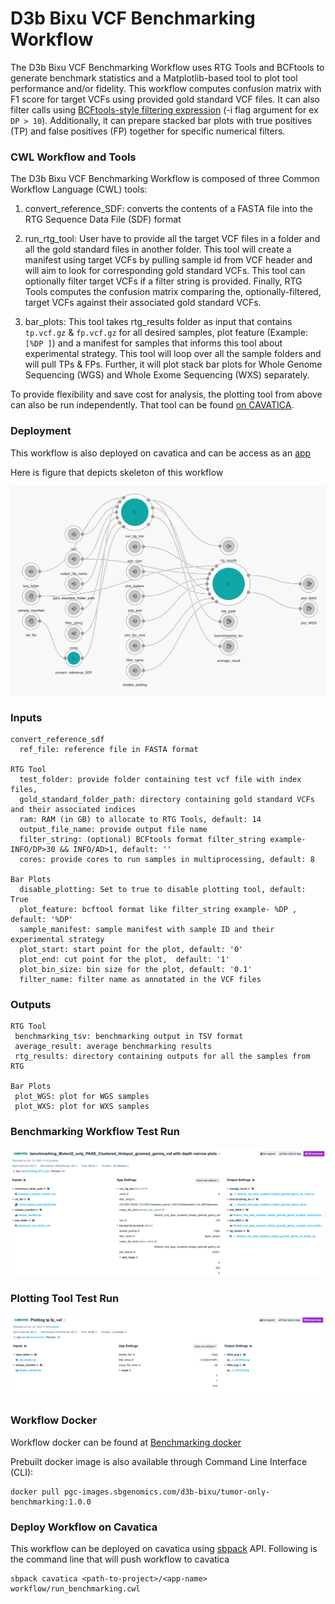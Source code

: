 # D3b Bixu VCF Benchmarking Workflow

The D3b Bixu VCF Benchmarking Workflow uses RTG Tools and BCFtools to generate benchmark statistics and a Matplotlib-based tool to plot tool performance and/or fidelity. This workflow computes confusion matrix with F1 score for target VCFs using provided gold standard VCF files. It can also filter calls using [BCFtools-style filtering expression](https://samtools.github.io/bcftools/bcftools.html#expressions) (-i flag argument for ex `DP > 10`). Additionally, it can prepare stacked bar plots with true positives (TP) and false positives (FP) together for specific numerical filters.

### CWL Workflow and Tools

The D3b Bixu VCF Benchmarking Workflow is composed of three Common Workflow Language (CWL) tools:

1. convert_reference_SDF: converts the contents of a FASTA file into the RTG Sequence Data File (SDF) format

2. run_rtg_tool: User have to provide all the target VCF files in a folder and all the gold standard files in another folder. This tool will create a manifest using target VCFs by pulling sample id from VCF header and will aim to look for corresponding gold standard VCFs. This tool can optionally filter target VCFs if a filter string is provided. Finally, RTG Tools computes the confusion matrix comparing the, optionally-filtered, target VCFs against their associated gold standard VCFs.

3. bar_plots: This tool takes rtg_results folder as input that contains `tp.vcf.gz` & `fp.vcf.gz` for all desired samples, plot feature (Example: `[%DP ]`) and a manifest for samples that informs this tool about experimental strategy. This tool will loop over all the sample folders and will pull TPs & FPs. Further, it will plot stack bar plots for Whole Genome Sequencing (WGS) and Whole Exome Sequencing (WXS) separately.

 To provide flexibility and save cost for analysis, the plotting tool from above can also be run independently. That tool can be found [on CAVATICA](https://cavatica.sbgenomics.com/u/d3b-bixu/kf-tumor-only-wf-dev/apps/filter_plotting).

### Deployment

This workflow is also deployed on cavatica and can be access as an [app](https://cavatica.sbgenomics.com/u/d3b-bixu/kf-tumor-only-wf-dev/apps/benchmarking_RTG_tool) 

Here is figure that depicts skeleton of this workflow

![Benchmarking schematic](https://github.com/kids-first/kfdrc-benchmark/blob/main/docs/Benchmarking_wf_schematic.png)

### Inputs

```
convert_reference_sdf
  ref_file: reference file in FASTA format

RTG Tool
  test_folder: provide folder containing test vcf file with index files,
  gold_standard_folder_path: directory containing gold standard VCFs and their associated indices
  ram: RAM (in GB) to allocate to RTG Tools, default: 14 
  output_file_name: provide output file name
  filter_string: (optional) BCFtools format filter_string example- INFO/DP>30 && INFO/AD>1, default: ''
  cores: provide cores to run samples in multiprocessing, default: 8

Bar Plots
  disable_plotting: Set to true to disable plotting tool, default: True
  plot_feature: bcftool format like filter_string example- %DP , default: '%DP'
  sample_manifest: sample manifest with sample ID and their experimental strategy
  plot_start: start point for the plot, default: '0'
  plot_end: cut point for the plot,  default: '1'
  plot_bin_size: bin size for the plot, default: '0.1'
  filter_name: filter name as annotated in the VCF files
```

### Outputs
```
RTG Tool 
 benchmarking_tsv: benchmarking output in TSV format
 average_result: average benchmarking results 
 rtg_results: directory containing outputs for all the samples from RTG

Bar Plots 
 plot_WGS: plot for WGS samples 
 plot_WXS: plot for WXS samples

```

### Benchmarking Workflow Test Run
![Workflow Test Run](https://github.com/kids-first/kfdrc-benchmark/blob/main/docs/Test_run_wf.png) 

### Plotting Tool Test Run
![Test run](https://github.com/kids-first/kfdrc-benchmark/blob/main/docs/Test_run_plotting_tool.png)

### Workflow Docker

Workflow docker can be found at [Benchmarking docker](https://github.com/d3b-center/bixtools/blob/master/tumor-only-benchmarking/1.0.0/Dockerfile)

Prebuilt docker image is also available through Command Line Interface (CLI):
```
docker pull pgc-images.sbgenomics.com/d3b-bixu/tumor-only-benchmarking:1.0.0
```

### Deploy Workflow on Cavatica

This workflow can be deployed on cavatica using [sbpack](https://github.com/rabix/sbpack) API. Following is the command line that will push workflow to cavatica
```
sbpack cavatica <path-to-project>/<app-name> workflow/run_benchmarking.cwl
```

